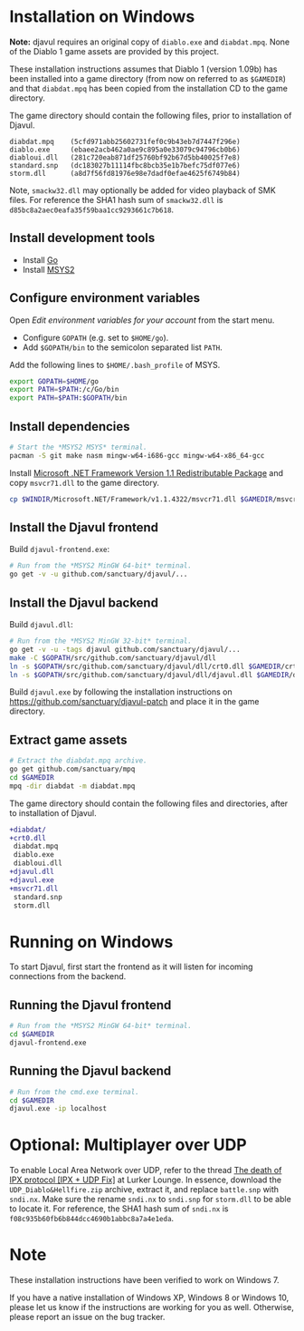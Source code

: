 # Installation on Windows

**Note:** djavul requires an original copy of `diablo.exe` and `diabdat.mpq`. None of the Diablo 1 game assets are provided by this project.

These installation instructions assumes that Diablo 1 (version 1.09b) has been installed into a game directory (from now on referred to as `$GAMEDIR`) and that `diabdat.mpq` has been copied from the installation CD to the game directory.

The game directory should contain the following files, prior to installation of Djavul.

```
diabdat.mpq    (5cfd971abb25602731fef0c9b43eb7d7447f296e)
diablo.exe     (ebaee2acb462a0ae9c895a0e33079c94796cb0b6)
diabloui.dll   (281c720eab871df25760bf92b67d5bb40025f7e8)
standard.snp   (dc183027b11114fbc8bcb35e1b7befc75df077e6)
storm.dll      (a8d7f56fd81976e98e7dadf0efae4625f6749b84)
```

Note, `smackw32.dll` may optionally be added for video playback of SMK files. For reference the SHA1 hash sum of `smackw32.dll` is `d85bc8a2aec0eafa35f59baa1cc9293661c7b618`.

## Install development tools

* Install [Go](https://golang.org/doc/install)
* Install [MSYS2](https://www.msys2.org/)

## Configure environment variables

Open *Edit environment variables for your account* from the start menu.

* Configure `GOPATH` (e.g. set to `$HOME/go`).
* Add `$GOPATH/bin` to the semicolon separated list `PATH`.

Add the following lines to `$HOME/.bash_profile` of MSYS.

```bash
export GOPATH=$HOME/go
export PATH=$PATH:/c/Go/bin
export PATH=$PATH:$GOPATH/bin
```

## Install dependencies

```bash
# Start the *MSYS2 MSYS* terminal.
pacman -S git make nasm mingw-w64-i686-gcc mingw-w64-x86_64-gcc
```

Install [Microsoft .NET Framework Version 1.1 Redistributable Package](https://www.microsoft.com/en-us/download/details.aspx?id=26) and copy `msvcr71.dll` to the game directory.

```bash
cp $WINDIR/Microsoft.NET/Framework/v1.1.4322/msvcr71.dll $GAMEDIR/msvcr71.dll
```

## Install the Djavul frontend

Build `djavul-frontend.exe`:

```bash
# Run from the *MSYS2 MinGW 64-bit* terminal.
go get -v -u github.com/sanctuary/djavul/...
```

## Install the Djavul backend

Build `djavul.dll`:

```bash
# Run from the *MSYS2 MinGW 32-bit* terminal.
go get -v -u -tags djavul github.com/sanctuary/djavul/...
make -C $GOPATH/src/github.com/sanctuary/djavul/dll
ln -s $GOPATH/src/github.com/sanctuary/djavul/dll/crt0.dll $GAMEDIR/crt0.dll
ln -s $GOPATH/src/github.com/sanctuary/djavul/dll/djavul.dll $GAMEDIR/djavul.dll
```

Build `djavul.exe` by following the installation instructions on https://github.com/sanctuary/djavul-patch and place it in the game directory.

## Extract game assets

```bash
# Extract the diabdat.mpq archive.
go get github.com/sanctuary/mpq
cd $GAMEDIR
mpq -dir diabdat -m diabdat.mpq
```

The game directory should contain the following files and directories, after to installation of Djavul.

```diff
+diabdat/
+crt0.dll
 diabdat.mpq
 diablo.exe
 diabloui.dll
+djavul.dll
+djavul.exe
+msvcr71.dll
 standard.snp
 storm.dll
```

# Running on Windows

To start Djavul, first start the frontend as it will listen for incoming connections from the backend.

## Running the Djavul frontend

```bash
# Run from the *MSYS2 MinGW 64-bit* terminal.
cd $GAMEDIR
djavul-frontend.exe
```

## Running the Djavul backend

```bash
# Run from the cmd.exe terminal.
cd $GAMEDIR
djavul.exe -ip localhost
```

# Optional: Multiplayer over UDP

To enable Local Area Network over UDP, refer to the thread [The death of IPX protocol [IPX + UDP Fix]](http://www.lurkerlounge.com/forums/thread-353.html) at Lurker Lounge. In essence, download the `UDP_Diablo&Hellfire.zip` archive, extract it, and replace `battle.snp` with `sndi.nx`. Make sure the rename `sndi.nx` to `sndi.snp` for `storm.dll` to be able to locate it. For reference, the SHA1 hash sum of `sndi.nx` is `f08c935b60fb6b844dcc4690b1abbc8a7a4e1eda`.

# Note

These installation instructions have been verified to work on Windows 7.

If you have a native installation of Windows XP, Windows 8 or Windows 10, please let us know if the instructions are working for you as well. Otherwise, please report an issue on the bug tracker.
